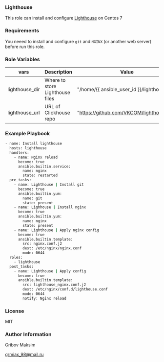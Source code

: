 ### Lighthouse
This role can install and configure [Lighthouse](https://github.com/VKCOM/lighthouse.git) on Centos 7

### Requirements
You neeed to install and configure `git` and `NGINX` (or another web server) before run this role.

### Role Variables
| vars | Description | Value | Location |
|------|------------|---|---|
| lighthouse_dir | Where to store Lighthouse files | "/home/{{ ansible_user_id }}/lighthouse" | defaults/main.yml |
| lighthouse_url | URL of Clickhouse repo | "https://github.com/VKCOM/lighthouse.git" | vars/main.yml |

### Example Playbook
```bash
- name: Install lighthouse
  hosts: lighthouse
  handlers:
    - name: Nginx reload
      become: true
      ansible.builtin.service:
        name: nginx
        state: restarted
  pre_tasks:
    - name: Lighthouse | Install git
      become: true
      ansible.builtin.yum:
        name: git
        state: present
    - name: Lighhouse | Install nginx
      become: true
      ansible.builtin.yum:
        name: nginx
        state: present
    - name: Lighthouse | Apply nginx config
      become: true
      ansible.builtin.template:
        src: nginx.conf.j2
        dest: /etc/nginx/nginx.conf
        mode: 0644
  roles:
    - lighthouse
  post_tasks:
    - name: Lighthouse | Apply config
      become: true
      ansible.builtin.template:
        src: lighthouse_nginx.conf.j2
        dest: /etc/nginx/conf.d/lighthouse.conf
        mode: 0644
        notify: Nginx reload 
```

### License
MIT

### Author Information
Gribov Maksim

grmiax_98@mail.ru
